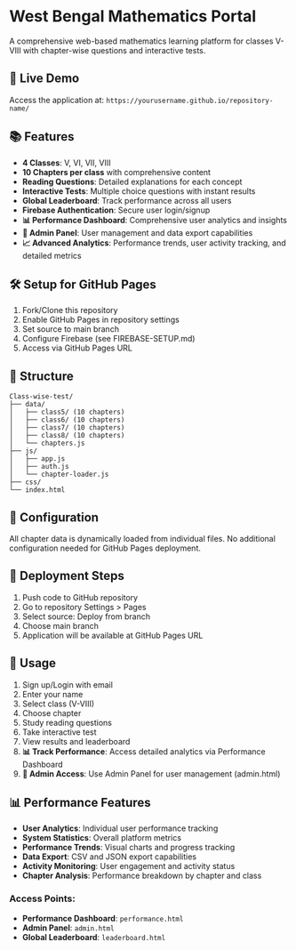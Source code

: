 # West Bengal Mathematics Portal

A comprehensive web-based mathematics learning platform for classes V-VIII with chapter-wise questions and interactive tests.

## 🚀 Live Demo
Access the application at: `https://yourusername.github.io/repository-name/`

## 📚 Features
- **4 Classes**: V, VI, VII, VIII
- **10 Chapters per class** with comprehensive content
- **Reading Questions**: Detailed explanations for each concept
- **Interactive Tests**: Multiple choice questions with instant results
- **Global Leaderboard**: Track performance across all users
- **Firebase Authentication**: Secure user login/signup
- **📊 Performance Dashboard**: Comprehensive user analytics and insights
- **🔧 Admin Panel**: User management and data export capabilities
- **📈 Advanced Analytics**: Performance trends, user activity tracking, and detailed metrics

## 🛠️ Setup for GitHub Pages
1. Fork/Clone this repository
2. Enable GitHub Pages in repository settings
3. Set source to main branch
4. Configure Firebase (see FIREBASE-SETUP.md)
5. Access via GitHub Pages URL

## 📁 Structure
```
Class-wise-test/
├── data/
│   ├── class5/ (10 chapters)
│   ├── class6/ (10 chapters)
│   ├── class7/ (10 chapters)
│   ├── class8/ (10 chapters)
│   └── chapters.js
├── js/
│   ├── app.js
│   ├── auth.js
│   └── chapter-loader.js
├── css/
└── index.html
```

## 🔧 Configuration
All chapter data is dynamically loaded from individual files. No additional configuration needed for GitHub Pages deployment.

## 🚀 Deployment Steps
1. Push code to GitHub repository
2. Go to repository Settings > Pages
3. Select source: Deploy from branch
4. Choose main branch
5. Application will be available at GitHub Pages URL

## 📱 Usage
1. Sign up/Login with email
2. Enter your name
3. Select class (V-VIII)
4. Choose chapter
5. Study reading questions
6. Take interactive test
7. View results and leaderboard
8. **📊 Track Performance**: Access detailed analytics via Performance Dashboard
9. **🔧 Admin Access**: Use Admin Panel for user management (admin.html)

## 📊 Performance Features
- **User Analytics**: Individual user performance tracking
- **System Statistics**: Overall platform metrics
- **Performance Trends**: Visual charts and progress tracking
- **Data Export**: CSV and JSON export capabilities
- **Activity Monitoring**: User engagement and activity status
- **Chapter Analysis**: Performance breakdown by chapter and class

### Access Points:
- **Performance Dashboard**: `performance.html`
- **Admin Panel**: `admin.html`
- **Global Leaderboard**: `leaderboard.html`
